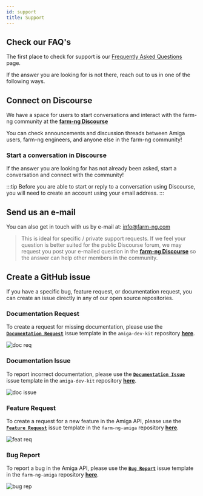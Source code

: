 ```yaml
---
id: support
title: Support
---
```


## Check our FAQ's

The first place to check for support is our [Frequently Asked Questions](/docs/reference/faq) page.

If the answer you are looking for is not there, reach out to us in one of the following ways.

## Connect on Discourse

We have a space for users to start conversations and interact with the farm-ng community
at the [**farm-ng Discourse**](https://discourse.farm-ng.com/)

You can check announcements and discussion threads between Amiga users,
farm-ng engineers, and anyone else in the farm-ng community!

### Start a conversation in Discourse

If the answer you are looking for has not already been asked,
start a conversation and connect with the community!

:::tip
Before you are able to start or reply to a conversation using Discourse,
you will need to create an account using your email address.
:::

## Send us an e-mail

You can also get in touch with us by e-mail at: info@farm-ng.com

> This is ideal for specific / private support requests.
> If we feel your question is better suited for the public Discourse forum,
> we may request you post your e-mailed question in the [**farm-ng Discourse**](https://discourse.farm-ng.com/)
> so the answer can help other members in the community.

## Create a GitHub issue

If you have a specific bug, feature request, or documentation request,
you can create an issue directly in any of our open source repositories.

### Documentation Request

To create a request for missing documentation,
please use the [**`Documentation Request`**](https://github.com/farm-ng/amiga-dev-kit/issues/new/choose)
issue template in the `amiga-dev-kit` repository [**here**](https://github.com/farm-ng/amiga-dev-kit/issues/new/choose).

![doc req](https://user-images.githubusercontent.com/64480560/209391577-688b70ea-edae-4780-8c52-d5aa5c6854ff.gif)

### Documentation Issue

To report incorrect documentation,
please use the [**`Documentation Issue`**](https://github.com/farm-ng/amiga-dev-kit/issues/new/choose)
issue template in the `amiga-dev-kit` repository [**here**](https://github.com/farm-ng/amiga-dev-kit/issues/new/choose).

![doc issue](https://user-images.githubusercontent.com/64480560/209391689-090f4ce7-fad2-4359-ac71-c0efb36dc0e6.gif)

### Feature Request

To create a request for a new feature in the Amiga API,
please use the [**`Feature Request`**](https://github.com/farm-ng/farm-ng-amiga/issues/new/choose)
issue template in the `farm-ng-amiga` repository [**here**](https://github.com/farm-ng/farm-ng-amiga/issues/new/choose).

![feat req](https://user-images.githubusercontent.com/64480560/209391730-520c5386-b8d1-4931-976c-a2f868c09292.gif)

### Bug Report

To report a bug in the Amiga API,
please use the [**`Bug Report`**](https://github.com/farm-ng/farm-ng-amiga/issues/new/choose)
issue template in the `farm-ng-amiga` repository [**here**](https://github.com/farm-ng/farm-ng-amiga/issues/new/choose).

![bug rep](https://user-images.githubusercontent.com/64480560/209391722-f1bd0228-0711-4914-b999-5e4a833fe4db.gif)

